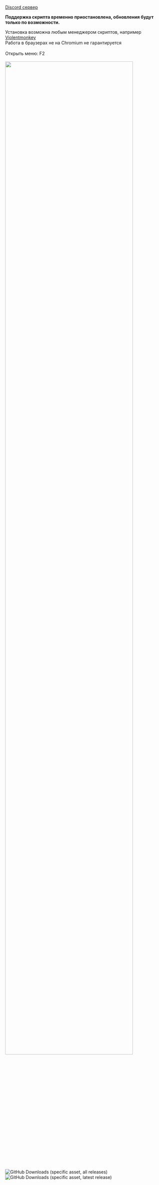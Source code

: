 [Discord сервер](https://discord.gg/8baJSRxXSm)

**Поддержка скрипта временно приостановлена, обновления будут только по возможности.**

Установка возможна любым менеджером скриптов, например [Violentmonkey](https://violentmonkey.github.io/get-it/)
</br>
Работа в браузерах не на Chromium не гарантируется
</br>
</br>
Открыть меню: F2</br></br>
<image src="https://i.imgur.com/SqO2vu2.jpg" style="width: 90%"/>

<img alt="GitHub Downloads (specific asset, all releases)" src="https://img.shields.io/github/downloads/Eject37/ReTube/ReTube.user.js?label=%D0%9A%D0%BE%D0%BB-%D0%B2%D0%BE%20%D1%81%D0%BA%D0%B0%D1%87%D0%B8%D0%B2%D0%B0%D0%BD%D0%B8%D0%B9&color=blue">

<img alt="GitHub Downloads (specific asset, latest release)" src="https://img.shields.io/github/downloads/Eject37/ReTube/latest/ReTube.user.js?label=%D0%9A%D0%BE%D0%BB-%D0%B2%D0%BE%20%D1%81%D0%BA%D0%B0%D1%87%D0%B8%D0%B2%D0%B0%D0%BD%D0%B8%D0%B9%20(%D0%BF%D0%BE%D1%81%D0%BB%D0%B5%D0%B4%D0%BD%D1%8F%D1%8F%20%D0%B2%D0%B5%D1%80%D1%81%D0%B8%D1%8F)&color=blue">
